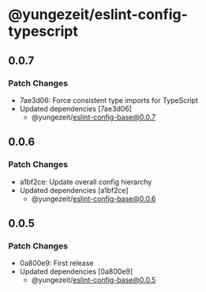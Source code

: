 # @yungezeit/eslint-config-typescript

## 0.0.7

### Patch Changes

- 7ae3d06: Force consistent type imports for TypeScript
- Updated dependencies [7ae3d06]
  - @yungezeit/eslint-config-base@0.0.7

## 0.0.6

### Patch Changes

- a1bf2ce: Update overall config hierarchy
- Updated dependencies [a1bf2ce]
  - @yungezeit/eslint-config-base@0.0.6

## 0.0.5

### Patch Changes

- 0a800e9: First release
- Updated dependencies [0a800e9]
  - @yungezeit/eslint-config-base@0.0.5
